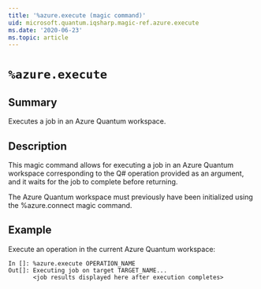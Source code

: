 ```yaml
---
title: '%azure.execute (magic command)'
uid: microsoft.quantum.iqsharp.magic-ref.azure.execute
ms.date: '2020-06-23'
ms.topic: article
---
```


<!--
    NB: This file has been automatically generated from Microsoft.Quantum.IQSharp.AzureClient.dll,
        please do not manually edit it.

    [DEBUG] JSON source:
        {"Name": "%azure.execute", "Documentation": {"Summary": "Executes a job in an Azure Quantum workspace.", "Full": null, "Description": "\r\nThis magic command allows for executing a job in an Azure Quantum workspace\r\ncorresponding to the Q# operation provided as an argument, and it waits\r\nfor the job to complete before returning.\r\n\r\nThe Azure Quantum workspace must previously have been initialized\r\nusing the %azure.connect magic command.\r\n                    ", "Remarks": null, "Examples": ["\r\nExecute an operation in the current Azure Quantum workspace:\r\n```\r\nIn []: %azure.execute OPERATION_NAME\r\nOut[]: Executing job on target TARGET_NAME...\r\n       <job results displayed here after execution completes>\r\n```\r\n                        "], "SeeAlso": null}, "AssemblyName": "Microsoft.Quantum.IQSharp.AzureClient"}
-->

# `%azure.execute`

## Summary

Executes a job in an Azure Quantum workspace.

## Description

This magic command allows for executing a job in an Azure Quantum workspace
corresponding to the Q# operation provided as an argument, and it waits
for the job to complete before returning.

The Azure Quantum workspace must previously have been initialized
using the %azure.connect magic command.

## Example

Execute an operation in the current Azure Quantum workspace:
```
In []: %azure.execute OPERATION_NAME
Out[]: Executing job on target TARGET_NAME...
       <job results displayed here after execution completes>
```
